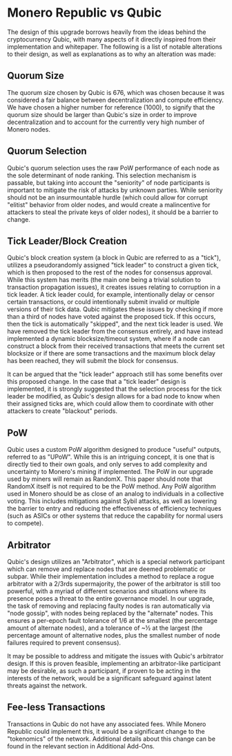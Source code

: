 # Monero Republic vs Qubic

The design of this upgrade borrows heavily from the ideas behind the cryptocurrency Qubic, with many aspects of it directly inspired from their implementation and whitepaper. The following is a list of notable alterations to their design, as well as explanations as to why an alteration was made:

## Quorum Size

The quorum size chosen by Qubic is 676, which was chosen because it was considered a fair balance between decentralization and compute efficiency. We have chosen a higher number for reference (1000), to signify that the quorum size should be larger than Qubic's size in order to improve decentralization and to account for the currently very high number of Monero nodes.

## Quorum Selection

Qubic's quorum selection uses the raw PoW performance of each node as the sole determinant of node ranking. This selection mechanism is passable, but taking into account the "seniority" of node participants is important to mitigate the risk of attacks by unknown parties. While seniority should not be an insurmountable hurdle (which could allow for corrupt "elitist" behavior from older nodes, and would create a malincentive for attackers to steal the private keys of older nodes), it should be a barrier to change.

## Tick Leader/Block Creation

Qubic's block creation system (a block in Qubic are referred to as a "tick"), utilizes a pseudorandomly assigned "tick leader" to construct a given tick, which is then proposed to the rest of the nodes for consensus approval. While this system has merits (the main one being a trivial solution to transaction propagation issues), it creates issues relating to corruption in a tick leader. A tick leader could, for example, intentionally delay or censor certain transactions, or could intentionally submit invalid or multiple versions of their tick data. Qubic mitigates these issues by checking if more than a third of nodes have voted against the proposed tick. If this occurs, then the tick is automatically "skipped", and the next tick leader is used. We have removed the tick leader from the consensus entirely, and have instead implemented a dynamic blocksize/timeout system, where if a node can construct a block from their received transactions that meets the current set blocksize or if there are some transactions and the maximum block delay has been reached, they will submit the block for consensus.

It can be argued that the "tick leader" approach still has some benefits over this proposed change. In the case that a "tick leader" design is implemented, it is strongly suggested that the selection process for the tick leader be modified, as Qubic's design allows for a bad node to know when their assigned ticks are, which could allow them to coordinate with other attackers to create "blackout" periods.

## PoW

Qubic uses a custom PoW algorithm designed to produce "useful" outputs, referred to as "UPoW". While this is an intriguing concept, it is one that is directly tied to their own goals, and only serves to add complexity and uncertainty to Monero's mining if implemented. The PoW in our upgrade used by miners will remain as RandomX. This paper should note that RandomX itself is not required to be the PoW method. Any PoW algorithm used in Monero should be as close of an analog to individuals in a collective voting. This includes mitigations against Sybil attacks, as well as lowering the barrier to entry and reducing the effectiveness of efficiency techniques (such as ASICs or other systems that reduce the capability for normal users to compete).

## Arbitrator

Qubic's design utilizes an "Arbitrator", which is a special network participant which can remove and replace nodes that are deemed problematic or subpar. While their implementation includes a method to replace a rogue arbitrator with a 2/3rds supermajority, the power of the arbitrator is still too powerful, with a myriad of different scenarios and situations where its presence poses a threat to the entire governance model. In our upgrade, the task of removing and replacing faulty nodes is ran automatically via "node gossip", with nodes being replaced by the "alternate" nodes. This ensures a per-epoch fault tolerance of 1/6 at the smallest (the percentage amount of alternate nodes), and a tolerance of ~½ at the largest (the percentage amount of alternative nodes, plus the smallest number of node failures required to prevent consensus).

It may be possible to address and mitigate the issues with Qubic's arbitrator design. If this is proven feasible, implementing an arbitrator-like participant may be desirable, as such a participant, if proven to be acting in the interests of the network, would be a significant safeguard against latent threats against the network.

## Fee-less Transactions

Transactions in Qubic do not have any associated fees. While Monero Republic could implement this, it would be a significant change to the "tokenomics" of the network. Additional details about this change can be found in the relevant section in Additional Add-Ons.